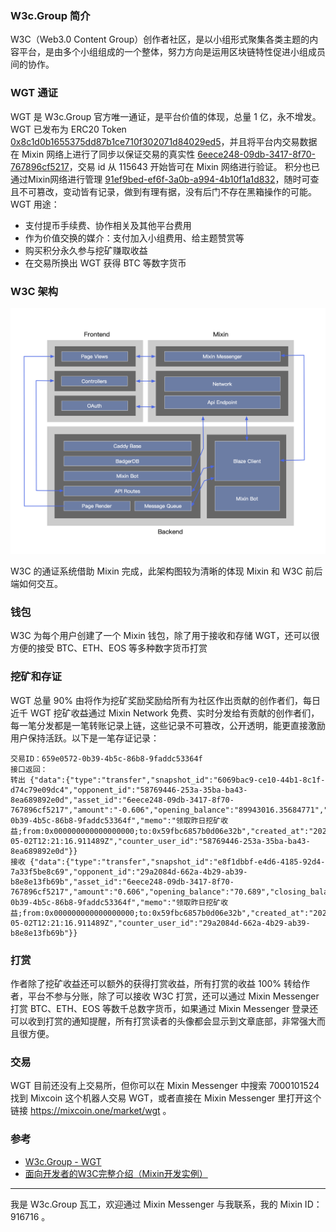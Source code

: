 ### W3c.Group 简介
W3C（Web3.0 Content Group）创作者社区，是以小组形式聚集各类主题的内容平台，是由多个小组组成的一个整体，努力方向是运用区块链特性促进小组成员间的协作。

### WGT 通证
WGT 是 W3c.Group 官方唯一通证，是平台价值的体现，总量 1 亿，永不增发。WGT 已发布为 ERC20 Token [0x8c1d0b1655375dd87b1ce710f302071d84029ed5](https://etherscan.io/token/0x8c1d0b1655375dd87b1ce710f302071d84029ed5)，并且将平台内交易数据在 Mixin 网络上进行了同步以保证交易的真实性 [6eece248-09db-3417-8f70-767896cf5217](https://mixin.one/snapshots/6eece248-09db-3417-8f70-767896cf5217)，交易 id 从 115643 开始皆可在 Mixin 网络进行验证。 积分也已通过Mixin网络进行管理 [91ef9bed-ef6f-3a0b-a994-4b10f1a1d832](https://w3c.group/point)，随时可查且不可篡改，变动皆有记录，做到有理有据，没有后门不存在黑箱操作的可能。WGT 用途：
- 支付提币手续费、协作相关及其他平台费用
- 作为价值交换的媒介：支付加入小组费用、给主题赞赏等
- 购买积分永久参与挖矿赚取收益
- 在交易所换出 WGT 获得 BTC 等数字货币

### W3C 架构
![](./w3c-group-structure.png)

W3C 的通证系统借助 Mixin 完成，此架构图较为清晰的体现 Mixin 和 W3C 前后端如何交互。

### 钱包
W3C 为每个用户创建了一个 Mixin 钱包，除了用于接收和存储 WGT，还可以很方便的接受 BTC、ETH、EOS 等多种数字货币打赏


### 挖矿和存证
WGT 总量 90% 由将作为挖矿奖励奖励给所有为社区作出贡献的创作者们，每日近千 WGT 挖矿收益通过 Mixin Network 免费、实时分发给有贡献的创作者们，每一笔分发都是一笔转账记录上链，这些记录不可篡改，公开透明，能更直接激励用户保持活跃。以下是一笔存证记录：
```
交易ID：659e0572-0b39-4b5c-86b8-9faddc53364f
接口返回：
转出 {"data":{"type":"transfer","snapshot_id":"6069bac9-ce10-44b1-8c1f-d74c79e09dc4","opponent_id":"58769446-253a-35ba-ba43-8ea689892e0d","asset_id":"6eece248-09db-3417-8f70-767896cf5217","amount":"-0.606","opening_balance":"89943016.35684771","closing_balance":"89943015.75084771","trace_id":"659e0572-0b39-4b5c-86b8-9faddc53364f","memo":"领取昨日挖矿收益;from:0x000000000000000000;to:0x59fbc6857b0d06e32b","created_at":"2020-05-02T12:21:16.911489Z","counter_user_id":"58769446-253a-35ba-ba43-8ea689892e0d"}}
接收 {"data":{"type":"transfer","snapshot_id":"e8f1dbbf-e4d6-4185-92d4-7a33f5be8c69","opponent_id":"29a2084d-662a-4b29-ab39-b8e8e13fb69b","asset_id":"6eece248-09db-3417-8f70-767896cf5217","amount":"0.606","opening_balance":"70.689","closing_balance":"71.295","trace_id":"659e0572-0b39-4b5c-86b8-9faddc53364f","memo":"领取昨日挖矿收益;from:0x000000000000000000;to:0x59fbc6857b0d06e32b","created_at":"2020-05-02T12:21:16.911489Z","counter_user_id":"29a2084d-662a-4b29-ab39-b8e8e13fb69b"}}
```

### 打赏
作者除了挖矿收益还可以额外的获得打赏收益，所有打赏的收益 100% 转给作者，平台不参与分账，除了可以接收 W3C 打赏，还可以通过 Mixin Messenger 打赏 BTC、ETH、EOS 等数千总数字货币，如果通过 Mixin Messenger 登录还可以收到打赏的通知提醒，所有打赏读者的头像都会显示到文章底部，非常强大而且很方便。

### 交易
WGT 目前还没有上交易所，但你可以在 Mixin Messenger 中搜索 7000101524 找到 Mixcoin 这个机器人交易 WGT，或者直接在 Mixin Messenger 里打开这个链接 https://mixcoin.one/market/wgt 。


### 参考
- [W3c.Group - WGT](https://w3c.group/wgt)
- [面向开发者的W3C完整介绍（Mixin开发实例）](https://w3c.group/c/1587703726761197)

---
我是 W3c.Group 瓦工，欢迎通过 Mixin Messenger 与我联系，我的 Mixin ID：916716 。
